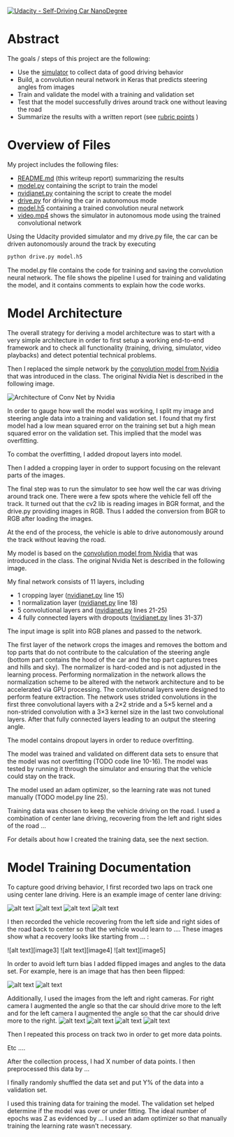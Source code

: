 [![Udacity - Self-Driving Car NanoDegree](https://s3.amazonaws.com/udacity-sdc/github/shield-carnd.svg)](http://www.udacity.com/drive)
# Abstract
The goals / steps of this project are the following:
* Use the [simulator](https://github.com/udacity/self-driving-car-sim) to collect data of good driving behavior
* Build, a convolution neural network in Keras that predicts steering angles from images
* Train and validate the model with a training and validation set
* Test that the model successfully drives around track one without leaving the road
* Summarize the results with a written report (see [rubric points](https://review.udacity.com/#!/rubrics/432/view) )


[//]: # (Image References)

[imageLeftTurn]: ./images/center_2018_04_13_11_07_07_167.jpg "Turn Left with Side Marks"
[imageSandRight]: ./images/center_2018_04_13_11_05_49_878.jpg "Straight With Sand on the Right"
[imageLaneLines]: ./images/center_2018_04_13_11_07_54_308.jpg "Straight With Lane Lines"
[imageBridge]: ./images/center_2018_04_13_11_07_58_683.jpg "Bridge"
[imageCenter]: ./images/center_2018_04_13_11_07_08_656.jpg "Center Camera"
[imageCenterFlipped]: ./images/center_2018_04_13_11_07_08_656_flipped.jpg "Center Camera Flipped"
[imageLeft]: ./images/left_2018_04_13_11_07_08_656.jpg "Left Camera"
[imageLeftFlipped]: ./images/left_2018_04_13_11_07_08_656_flipped.jpg "Left camera Flipped"
[imageRight]: ./images/right_2018_04_13_11_07_08_656.jpg "Right Camera"
[imageRightFlipped]: ./images/right_2018_04_13_11_07_08_656_flipped.jpg "Right Camera Flipped"
[imageNvidiaNet]: ./images/NvidiaNet.png "NvidiaNet"


# Overview of Files

My project includes the following files:
* [README.md](https://github.com/MarkBroerkens/CarND-Behavioral-Cloning-P3/blob/master/README.md) (this writeup report) summarizing the results 
* [model.py](https://github.com/MarkBroerkens/CarND-Behavioral-Cloning-P3/blob/master/model.py) containing the script to train the model
* [nvidianet.py](https://github.com/MarkBroerkens/CarND-Behavioral-Cloning-P3/blob/master/nvidianet.py) containing the script to create the model
* [drive.py](https://github.com/MarkBroerkens/CarND-Behavioral-Cloning-P3/blob/master/drive.py) for driving the car in autonomous mode
* [model.h5](https://github.com/MarkBroerkens/CarND-Behavioral-Cloning-P3/blob/master/model.h5) containing a trained convolution neural network 
* [video.mp4](https://github.com/MarkBroerkens/CarND-Behavioral-Cloning-P3/blob/master/video.mp4) shows the simulator in autonomous mode using the trained convolutional network

Using the Udacity provided simulator and my drive.py file, the car can be driven autonomously around the track by executing 
```sh
python drive.py model.h5
```

The model.py file contains the code for training and saving the convolution neural network. The file shows the pipeline I used for training and validating the model, and it contains comments to explain how the code works.

# Model Architecture 
The overall strategy for deriving a model architecture was to start with a very simple architecture in order to first setup a working end-to-end framework and to check all functionality (training, driving, simulator, video playbacks) and detect potential technical problems.

Then I replaced the simple network by the  [convolution model from Nvidia](http://images.nvidia.com/content/tegra/automotive/images/2016/solutions/pdf/end-to-end-dl-using-px.pdf) that was introduced in the class. The original Nvidia Net is described in the following image.

![Architecture of Conv Net by Nvidia][imageNvidiaNet]

In order to gauge how well the model was working, I split my image and steering angle data into a training and validation set. I found that my first model had a low mean squared error on the training set but a high mean squared error on the validation set. This implied that the model was overfitting. 

To combat the overfitting, I added dropout layers into model.

Then I added a cropping layer in order to support focusing on the relevant parts of the images.

The final step was to run the simulator to see how well the car was driving around track one. There were a few spots where the vehicle fell off the track. It turned out that the cv2 lib is reading images in BGR format, and the drive.py providing images in RGB. Thus I added the conversion from BGR to RGB after loading the images.

At the end of the process, the vehicle is able to drive autonomously around the track without leaving the road.

My model is based on the [convolution model from Nvidia](http://images.nvidia.com/content/tegra/automotive/images/2016/solutions/pdf/end-to-end-dl-using-px.pdf) that was introduced in the class. The original Nvidia Net is described in the following image.

My final network consists of 11 layers, including 
* 1 cropping layer ([nvidianet.py](https://github.com/MarkBroerkens/CarND-Behavioral-Cloning-P3/blob/master/nvidianet.py) line 15)
* 1 normalization layer ([nvidianet.py](https://github.com/MarkBroerkens/CarND-Behavioral-Cloning-P3/blob/master/nvidianet.py) line 18)
* 5 convolutional layers and ([nvidianet.py](https://github.com/MarkBroerkens/CarND-Behavioral-Cloning-P3/blob/master/nvidianet.py) lines 21-25)
* 4 fully connected layers with dropouts ([nvidianet.py](https://github.com/MarkBroerkens/CarND-Behavioral-Cloning-P3/blob/master/nvidianet.py) lines 31-37)

The input image is split into RGB planes and passed to the network.

The first layer of the network crops the images and removes the bottom and top parts that do not contribute to the calculation of the steering angle (bottom part contains the hood of the car and the top part captures trees and hills and sky). The normalizer is hard-coded and is not adjusted in the learning process. Performing normalization in the network allows the normalization scheme to be altered with the network architecture and to be accelerated via GPU processing.
The convolutional layers were designed to perform feature extraction. The network uses strided convolutions in the first three convolutional layers with a 2×2 stride and a 5×5 kernel  and a non-strided convolution with a 3×3 kernel size in the last two convolutional layers.
After that fully connected layers leading to an output the steering angle.

The model contains dropout layers in order to reduce overfitting. 

The model was trained and validated on different data sets to ensure that the model was not overfitting (TODO code line 10-16). The model was tested by running it through the simulator and ensuring that the vehicle could stay on the track.

The model used an adam optimizer, so the learning rate was not tuned manually (TODO model.py line 25).

Training data was chosen to keep the vehicle driving on the road. I used a combination of center lane driving, recovering from the left and right sides of the road ... 

For details about how I created the training data, see the next section. 

# Model Training Documentation

To capture good driving behavior, I first recorded two laps on track one using center lane driving. Here is an example image of center lane driving:

![alt text][imageLeftTurn]
![alt text][imageSandRight]
![alt text][imageLaneLines]
![alt text][imageBridge]

I then recorded the vehicle recovering from the left side and right sides of the road back to center so that the vehicle would learn to .... These images show what a recovery looks like starting from ... :

![alt text][image3]
![alt text][image4]
![alt text][image5]

In order to avoid left turn bias I added flipped images and angles to the data set. For example, here is an image that has then been flipped:

![alt text][imageCenter]
![alt text][imageCenterFlipped]

Additionally, I used the images from the left and right cameras. For right camera I augmented the angle so that the car should drive more to the left and for the left camera I augmented the angle so that the car should drive more to the right.
![alt text][imageLeft]
![alt text][imageLeftFlipped]
![alt text][imageRight]
![alt text][imageRightFlipped]

Then I repeated this process on track two in order to get more data points.

Etc ....

After the collection process, I had X number of data points. I then preprocessed this data by ...


I finally randomly shuffled the data set and put Y% of the data into a validation set. 

I used this training data for training the model. The validation set helped determine if the model was over or under fitting. The ideal number of epochs was Z as evidenced by ... I used an adam optimizer so that manually training the learning rate wasn't necessary.
